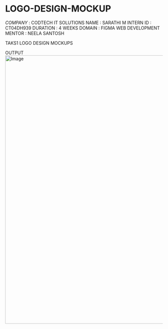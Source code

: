 # LOGO-DESIGN-MOCKUP
*COMPANY* : CODTECH IT SOLUTIONS 
NAME : SARATHI M
INTERN ID : CT04DH939
DURATION : 4 WEEKS
DOMAIN : FIGMA WEB DEVELOPMENT 
MENTOR : NEELA SANTOSH

TAKS1 LOGO DESIGN MOCKUPS 

OUTPUT 
<img width="2286" height="856" alt="Image" src="https://github.com/user-attachments/assets/3f668368-3b56-40bc-bd6a-211edd264501" />
